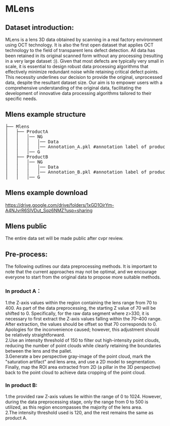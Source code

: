 # MLens
## Dataset introduction:
MLens is a lens 3D data obtained by scanning in a real factory environment using OCT technology. It is also the first open dataset that applies OCT technology to the field of transparent lens defect detection. All data has been retained in its original scanned form without any processing (resulting in a very large dataset :)). Given that most defects are typically very small in scale, it is essential to design robust data processing algorithms that effectively minimize redundant noise while retaining critical defect points. This necessity underlines our decision to provide the original, unprocessed data, despite the resultant dataset size. Our aim is to empower users with a comprehensive understanding of the original data, facilitating the development of innovative data processing algorithms tailored to their specific needs.
## Mlens example structure  
<pre>
├── Mlens
│   ├── ProductA
│   │   │── NG
│   │   │   │── Data
│   │   │   │── Annotation_A.pkl #annotation label of product A.
│   │   │── G
│   ├── ProductB
│   │   │── NG
│   │   │   │── Data
│   │   │   │── Annotation_B.pkl #annotation label of product B.
│   │   │── G
</pre>

## Mlens example download 
https://drive.google.com/drive/folders/1xGD1OjrYm-A4NJvrR6SlVDut_Sqz6NMZ?usp=sharing

## Mlens public 
The entire data set will be made public after cvpr review.

## Pre-process:
The following outlines our data preprocessing methods. It is important to note that the current approaches may not be optimal, and we encourage everyone to start from the original data to propose more suitable methods.

### In product A：  
1.the Z-axis values within the region containing the lens range from 70 to 400. As part of the data preprocessing, the starting Z value of 70 will be shifted to 0. Specifically, for the raw data segment where z>330, it is necessary to first extract the Z-axis values falling within the 70–400 range. After extraction, the values should be offset so that 70 corresponds to 0. Apologies for the inconvenience caused; however, this adjustment should be relatively straightforward.  
2.Use an intensity threshold of 150 to filter out high-intensity point clouds, reducing the number of point clouds while clearly retaining the boundaries between the lens and the pallet.  
3.Generate a bev perspective gray-image of the point cloud, mark the "saturation artifact" and lens area, and use a 2D model to segmentation. Finally, map the ROI area extracted from 2D (a pillar in the 3D perspective) back to the point cloud to achieve data cropping of the point cloud.


### In product B:
1.the provided raw Z-axis values lie within the range of 0 to 1024. However, during the data preprocessing stage, only the range from 0 to 500 is utilized, as this region encompasses the majority of the lens area.  
2.The intensity threshold used is 120, and the rest remains the same as product A.
